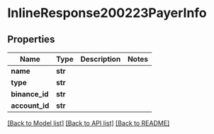 # InlineResponse200223PayerInfo

## Properties
Name | Type | Description | Notes
------------ | ------------- | ------------- | -------------
**name** | **str** |  | 
**type** | **str** |  | 
**binance_id** | **str** |  | 
**account_id** | **str** |  | 

[[Back to Model list]](../README.md#documentation-for-models) [[Back to API list]](../README.md#documentation-for-api-endpoints) [[Back to README]](../README.md)

